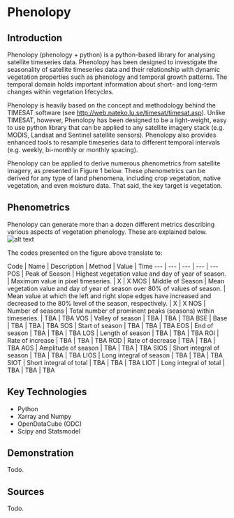 # Phenolopy

## Introduction
Phenolopy (phenology + python) is a python-based library for analysing satellite timeseries data. Phenolopy has been designed to investigate the seasonality of satellite timeseries data and their relationship with dynamic vegetation properties such as phenology and temporal growth patterns. The temporal domain holds important information about short- and long-term changes within vegetation lifecycles.

Phenolopy is heavily based on the concept and methodology behind the TIMESAT software (see http://web.nateko.lu.se/timesat/timesat.asp). Unlike TIMESAT, however, Phenolopy has been designed to be a light-weight, easy to use python library that can be applied to any satellite imagery stack (e.g. MODIS, Landsat and Sentinel satellite sensors). Phenolopy also provides enhanced tools to resample timeseries data to different temporal intervals (e.g. weekly, bi-monthly or monthly spacing).

Phenolopy can be applied to derive numerous phenometrics from satellite imagery, as presented in Figure 1 below. These phenometrics can be derived for any type of land phenomena, including crop vegetation, native vegetation, and even moisture data. That said, the key target is vegetation.

## Phenometrics
Phenolopy can generate more than a dozen different metrics describing various aspects of vegetation phenology. These are explained below.
![alt text](https://github.com/lewistrotter/Phenolopy/blob/main/documentation/images/pheno_explain.png?raw=true)

The codes presented on the figure above translate to:

Code | Name | Description | Method | Value | Time
--- | --- | --- | --- | ---
POS | Peak of Season | Highest vegetation value and day of year of season. | Maximum value in pixel timeseries. | X | X
MOS | Middle of Season | Mean vegetation value and day of year of season over 80% of values of season. | Mean value at which the left and right slope edges have increased and decreased to the 80% level of the season, respectively. | X | X
NOS | Number of seasons | Total number of prominent peaks (seasons) within timeseries. | TBA | TBA
VOS | Valley of season | TBA | TBA | TBA
BSE | Base | TBA | TBA | TBA
SOS | Start of season | TBA | TBA | TBA
EOS | End of season | TBA | TBA | TBA
LOS | Length of season | TBA | TBA | TBA
ROI | Rate of increase | TBA | TBA | TBA
ROD | Rate of decrease | TBA | TBA | TBA
AOS | Amplitude of season | TBA | TBA | TBA
SIOS | Short integral of season | TBA | TBA | TBA
LIOS | Long integral of season | TBA | TBA | TBA
SIOT | Short integral of total | TBA | TBA | TBA
LIOT | Long integral of total | TBA | TBA | TBA

## Key Technologies
- Python
- Xarray and Numpy
- OpenDataCube (ODC)
- Scipy and Statsmodel

## Demonstration
Todo.

## Sources
Todo.
